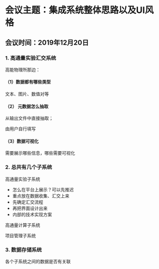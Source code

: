 # 会议主题：集成系统整体思路以及UI风格



## 会议时间：2019年12月20日



### 1. 高通量实验汇交系统

高能物理所那边：

#### （1）数据都有哪些类型

文本、图片、数值对等

#### （2） 元数据怎么抽取

从输出文件中直接抽取；

由用户自行填写

#### （3）数据可视化

需要展示哪些信息，哪些需要可视化

### 2. 总共有几个子系统

高通量实验子系统

* 怎么在平台上展示？可以先推迟
* 重点放在数据收集、汇交上来
* 先确定汇交流程
* 再把界面设计出来
* 内部的技术实现方案

高通量计算子系统

项目管理子系统

### 3. 数据存储系统

各个子系统之间的数据是否有关联

